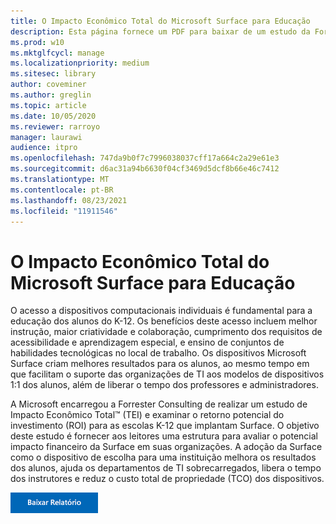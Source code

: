```yaml
---
title: O Impacto Econômico Total do Microsoft Surface para Educação
description: Esta página fornece um PDF para baixar de um estudo da Forrester Consulting sobre o retorno potencial do investimento (ROI) para escolas K-12 que implantam Surface.
ms.prod: w10
ms.mktglfcycl: manage
ms.localizationpriority: medium
ms.sitesec: library
author: coveminer
ms.author: greglin
ms.topic: article
ms.date: 10/05/2020
ms.reviewer: rarroyo
manager: laurawi
audience: itpro
ms.openlocfilehash: 747da9b0f7c7996038037cff17a664c2a29e61e3
ms.sourcegitcommit: d6ac31a94b6630f04cf3469d5dcf8b66e46c7412
ms.translationtype: MT
ms.contentlocale: pt-BR
ms.lasthandoff: 08/23/2021
ms.locfileid: "11911546"
---
```

# <a name="the-total-economic-impact-of-microsoft-surface-for-education"></a>O Impacto Econômico Total do Microsoft Surface para Educação

O acesso a dispositivos computacionais individuais é fundamental para a educação dos alunos do K-12. Os benefícios deste acesso incluem melhor instrução, maior criatividade e colaboração, cumprimento dos requisitos de acessibilidade e aprendizagem especial, e ensino de conjuntos de habilidades tecnológicas no local de trabalho. Os dispositivos Microsoft Surface criam melhores resultados para os alunos, ao mesmo tempo em que facilitam o suporte das organizações de TI aos modelos de dispositivos 1:1 dos alunos, além de liberar o tempo dos professores e administradores.

A Microsoft encarregou a Forrester Consulting de realizar um estudo de Impacto Econômico Total&trade; (TEI) e examinar o retorno potencial do investimento (ROI) para as escolas K-12 que implantam Surface. O objetivo deste estudo é fornecer aos leitores uma estrutura para avaliar o potencial impacto financeiro da Surface em suas organizações. A adoção da Surface como o dispositivo de escolha para uma instituição melhora os resultados dos alunos, ajuda os departamentos de TI sobrecarregados, libera o tempo dos instrutores e reduz o custo total de propriedade (TCO) dos dispositivos.

[![The Total Economic Impact of Microsoft Surface for Education.](./images/download-report.png)](./media/forrester-tei-microsoft-surface-for-education.pdf)



